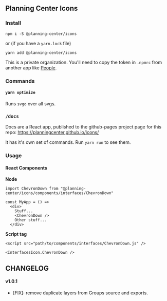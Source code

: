 ## Planning Center Icons

### Install
`npm i -S @planning-center/icons`

or (if you have a `yarn.lock` file)

`yarn add @planning-center/icons`

This is a private organization.
You'll need to copy the token in `.npmrc` from another app like [People](https://github.com/ministrycentered/people/blob/master/.npmrc).

### Commands

#### `yarn optimize`
Runs `svgo` over all svgs.

### `/docs`
Docs are a React app, published to the github-pages project page for this repo: https://planningcenter.github.io/icons/

It has it's own set of commands.
Run `yarn run` to see them.

### Usage

#### React Components

**Node**
```
import ChevronDown from "@planning-center/icons/components/interfaces/ChevronDown"

const MyApp = () =>
  <div>
    Stuff...
    <ChevronDown />
    Other stuff...
  </div>
```

**Script tag**
```
<script src="path/to/components/interfaces/ChevronDown.js" />

<InterfacesIcon.ChevronDown />
```

## CHANGELOG

#### v1.0.1
* [FIX]: remove duplicate layers from Groups source and exports.
